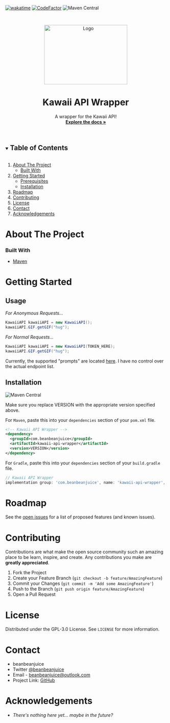 [![wakatime](https://wakatime.com/badge/github/beanbeanjuice/Java-Kawaii-API-Wrapper.svg?style=for-the-badge)](https://wakatime.com/badge/github/beanbeanjuice/Java-Kawaii-API-Wrapper)
[![CodeFactor](https://www.codefactor.io/repository/github/beanbeanjuice/java-kawaii-api-wrapper/badge?style=for-the-badge)](https://www.codefactor.io/repository/github/beanbeanjuice/java-kawaii-api-wrapper)
![Maven Central](https://img.shields.io/maven-central/v/com.beanbeanjuice/kawaii-api-wrapper?color=%23CBC3E3&style=for-the-badge)

<!-- PROJECT LOGO -->
<br />
<p align="center">
  <a href="https://github.com/beanbeanjuice/cafeBot">
    <img src="https://cdn.beanbeanjuice.com/images/cafeBot/readme/logo.gif" alt="Logo" width="260" height="186">
  </a>

  <h1 align="center">Kawaii API Wrapper</h1>

  <p align="center">
    A wrapper for the Kawaii API!
    <br />
    <a href="https://docs.kawaii.red/"><strong>Explore the docs »</strong></a>
    <br />
    <br />
  </p>
</p>

<!-- TABLE OF CONTENTS -->
<details open="open">
  <summary><h2 style="display: inline-block">Table of Contents</h2></summary>
  <ol>
    <li>
      <a href="#about-the-project">About The Project</a>
      <ul>
        <li><a href="#built-with">Built With</a></li>
      </ul>
    </li>
    <li>
      <a href="#getting-started">Getting Started</a>
      <ul>
        <li><a href="#prerequisites">Prerequisites</a></li>
        <li><a href="#installation">Installation</a></li>
      </ul>
    </li>
    <li><a href="#roadmap">Roadmap</a></li>
    <li><a href="#contributing">Contributing</a></li>
    <li><a href="#license">License</a></li>
    <li><a href="#contact">Contact</a></li>
    <li><a href="#acknowledgements">Acknowledgements</a></li>
  </ol>
</details>

<!-- ABOUT THE PROJECT -->
# About The Project

### Built With

* [Maven](https://maven.apache.org/)

<!-- GETTING STARTED -->
# Getting Started

## Usage

*For Anonymous Requests...*
```Java
KawaiiAPI kawaiiAPI = new KawaiiAPI();
kawaiiAPI.GIF.getGIF("hug");
```

*For Normal Requests...*
```Java
KawaiiAPI kawaiiAPI = new KawaiiAPI(TOKEN_HERE);
kawaiiAPI.GIF.getGIF("hug");
```

Currently, the supported "prompts" are located [here](https://docs.kawaii.red/endpoints/gif). I have no control over the actual endpoint list.

## Installation

![Maven Central](https://img.shields.io/maven-central/v/com.beanbeanjuice/kawaii-api-wrapper?color=%23CBC3E3)

Make sure you replace VERSION with the appropriate version specified above.

For `Maven`, paste this into your `dependencies` section of your `pom.xml` file.
```XML
<!-- Kawaii API Wrapper -->
<dependency>
  <groupId>com.beanbeanjuice</groupId>
  <artifactId>kawaii-api-wrapper</artifactId>
  <version>VERSION</version>
</dependency>
```

For `Gradle`, paste this into your `dependencies` section of your `build.gradle` file.
```Groovy
// Kawaii API Wrapper
implementation group: 'com.beanbeanjuice', name: 'kawaii-api-wrapper', version: 'VERSION'
```

<!-- ROADMAP -->
# Roadmap

See the [open issues](https://github.com/beanbeanjuice/cafeBot/issues) for a list of proposed features (and known issues).

<!-- CONTRIBUTING -->
# Contributing

Contributions are what make the open source community such an amazing place to be learn, inspire, and create. Any contributions you make are **greatly appreciated**.

1. Fork the Project
2. Create your Feature Branch (`git checkout -b feature/AmazingFeature`)
3. Commit your Changes (`git commit -m 'Add some AmazingFeature'`)
4. Push to the Branch (`git push origin feature/AmazingFeature`)
5. Open a Pull Request

<!-- LICENSE -->
# License

Distributed under the GPL-3.0 License. See `LICENSE` for more information.

<!-- CONTACT -->
# Contact

- beanbeanjuice
- Twitter [@beanbeanjuice](https://twitter.com/beanbeanjuice)
- Email - beanbeanjuice@outlook.com
- Project Link: [GitHub](https://github.com/beanbeanjuice/cafeBot)

<!-- ACKNOWLEDGEMENTS -->
# Acknowledgements

* *There's nothing here yet... maybe in the future?*
